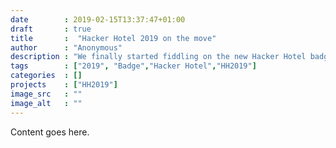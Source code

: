 ```yaml
---
date        : 2019-02-15T13:37:47+01:00
draft       : true
title       :  "Hacker Hotel 2019 on the move"
author      : "Anonymous"
description : "We finally started fiddling on the new Hacker Hotel badge."
tags        : ["2019", "Badge","Hacker Hotel","HH2019"]
categories  : []
projects    : ["HH2019"]
image_src   : ""
image_alt   : ""
---
```


Content goes here.
